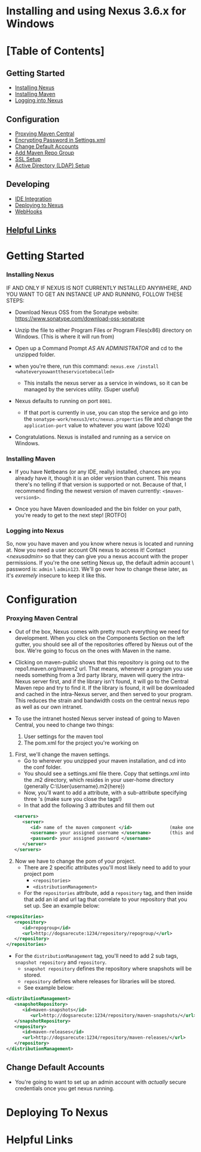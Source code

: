 # Installing and using Nexus 3.6.x for Windows

# [Table of Contents]

## Getting Started
- [Installing Nexus](#installing-nexus)
- [Installing Maven](#installing-maven)
- [Logging into Nexus](#logging-into-nexus)

## Configuration
- [Proxying Maven Central](#proxying-maven-central)
- [Encrypting Password in Settings.xml](#encrypt-password)
- [Change Default Accounts](#change-default-accounts)
- [Add Maven Repo Group](#add-maven-repo-group)
- [SSL Setup](#ssl-setup)
- [Active Directory (LDAP) Setup](#ad-setup)

## Developing
- [IDE Integration](#ide-integration)
- [Deploying to Nexus](#deploying-to-nexus)
- [WebHooks](#webhooks)

## [Helpful Links](#helpful-links)

# Getting Started

### Installing Nexus
   IF AND ONLY IF NEXUS IS NOT CURRENTLY INSTALLED ANYWHERE, AND YOU WANT TO GET AN INSTANCE UP AND RUNNING, FOLLOW THESE STEPS:
  - Download Nexus OSS from the Sonatype website: https://www.sonatype.com/download-oss-sonatype

  - Unzip the file to either Program Files or Program Files(x86) directory on Windows. (This is where it will run from)

  - Open up a Command Prompt *AS AN ADMINISTRATOR* and cd to the unzipped folder.

  - when you're there, run this command: `nexus.exe /install <whateveryouwanttheservicetobecalled>`

      - This installs the nexus server as a service in windows, so it can be managed by the services utility. (Super useful)

 - Nexus defaults to running on port `8081`. 

      - If that port is currently in use, you can stop the service and go into the `sonatype-work/nexus3/etc/nexus.properties` file and change the `application-port` value to whatever you want (above 1024)

  - Congratulations. Nexus is installed and running as a service on Windows.


### Installing Maven
- If you have Netbeans (or any IDE, really) installed, chances are you already have it, though it is an older version than current. 
This means there's no telling if that version is supported or not. Because of that, I recommend finding the newest version of maven currently: `<$maven-version$>`.

- Once you have Maven downloaded and the bin folder on your path, you're ready to get to the next step! [ROTFO]


### Logging into Nexus
So, now you have maven and you know where nexus is located and running at. Now you need a user account ON nexus to access it!
Contact <$nexusadmin$> so that they can give you a nexus account with the proper permissions. If you're the one setting Nexus up, the default admin account \ password is: `admin` \ `admin123`. We'll go over how to change these later, as it's *exremely* insecure to keep it like this.

# Configuration

### Proxying Maven Central
- Out of the box, Nexus comes with pretty much everything we need for development. When you click on the Components Section on the left gutter, you should see all of the repositories offered by Nexus out of the box. We're going to focus on the ones with Maven in the name. 

- Clicking on maven-public shows that this repository is going out to the repo1.maven.org/maven2 url. That means, whenever a program you use needs something from a 3rd party library, maven will query the intra-Nexus server first, and if the library isn't found, it will go to the Central Maven repo and try to find it. If the library is found, it will be downloaded and cached in the intra-Nexus server, and then served to your program. This reduces the strain and bandwidth costs on the central nexus repo as well as our own intranet.

- To use the intranet hosted Nexus server instead of going to Maven Central, you need to change two things: 
    1. User settings for the maven tool
    2. The pom.xml for the project you're working on
    
1. First, we'll change the maven settings.
    - Go to wherever you unzipped your maven installation, and cd into the conf folder. 
    - You should see a settings.xml file there. Copy that settings.xml into the .m2 directory, which resides in your user-home directory (generally C:\User\{username}\.m2\{here})
    - Now, you'll want to add a <servers> attribute, with a sub-attribute specifying three <server>'s (make sure you close the tags!)
    - In that <server> add the following 3 attributes and fill them out
```xml
   <servers>
      <server>
         <id> name of the maven component </id>              (make one for maven-releases, maven-snapshots, and repository group)
         <username> your assigned username </username>       (this and the pwd will be the same for each <id> tag)
         <password> your assigned password </username>
      </server>
   </servers>
```
    
2. Now we have to change the pom of your project.
    - There are 2 specific attributes you'll most likely need to add to your project pom
       - `<repositories>`
       - `<distributionManagement>`
    - For the `repositories` attribute, add a `repository` tag, and then inside that add an id and url tag that correlate to your repository that you set up. See an example below: 

```xml
<repositories>
   <repository>
      <id>repogroup</id>
      <url>http://dogsarecute:1234/repository/repogroup/</url>
   </repository>
</repositories>
```

   - For the `distributionManagement` tag, you'll need to add 2 sub tags, `snapshot repository` and `repository`.
      - `snapshot repository` defines the repository where snapshots will be stored.
      - `repository` defines where releases for libraries will be stored.
      - See example below: 
```xml
<distributionManagement>
   <snapshotRepository>
      <id>maven-snapshots</id>
         <url>http://dogsarecute:1234/repository/maven-snapshots/</url>
   </snapshotRepository>
   <repository>
      <id>maven-releases</id>
      <url>http://dogsarecute:1234/repository/maven-releases/</url>
   </repository>
</distributionManagement>
```

## Change Default Accounts
   - You're going to want to set up an admin account with *actually* secure credentials once you get nexus running. 

# Deploying To Nexus            

# Helpful Links
